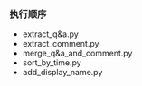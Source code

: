 ### 执行顺序

- extract_q&a.py
- extract_comment.py
- merge_q&a_and_comment.py
- sort_by_time.py
- add_display_name.py